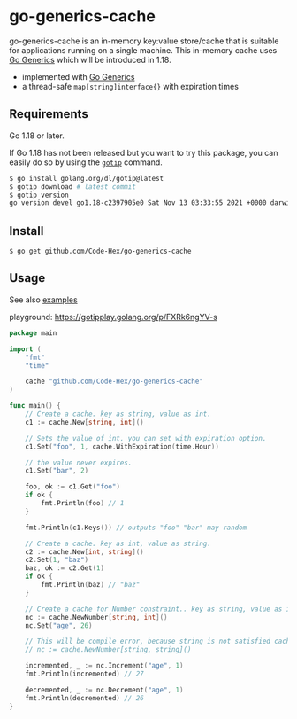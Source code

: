 # go-generics-cache

go-generics-cache is an in-memory key:value store/cache that is suitable for applications running on a single machine. This in-memory cache uses [Go Generics](https://go.dev/blog/generics-proposal) which will be introduced in 1.18.

- implemented with [Go Generics](https://go.dev/blog/generics-proposal)
- a thread-safe `map[string]interface{}` with expiration times

## Requirements

Go 1.18 or later.

If Go 1.18 has not been released but you want to try this package, you can easily do so by using the [`gotip`](https://pkg.go.dev/golang.org/dl/gotip) command.

```sh
$ go install golang.org/dl/gotip@latest
$ gotip download # latest commit
$ gotip version
go version devel go1.18-c2397905e0 Sat Nov 13 03:33:55 2021 +0000 darwin/arm64
```

## Install

    $ go get github.com/Code-Hex/go-generics-cache

## Usage

See also [examples](https://github.com/Code-Hex/go-generics-cache/blob/main/example_test.go)

playground: https://gotipplay.golang.org/p/FXRk6ngYV-s

```go
package main

import (
	"fmt"
	"time"

	cache "github.com/Code-Hex/go-generics-cache"
)

func main() {
	// Create a cache. key as string, value as int.
	c1 := cache.New[string, int]()

	// Sets the value of int. you can set with expiration option.
	c1.Set("foo", 1, cache.WithExpiration(time.Hour))

	// the value never expires.
	c1.Set("bar", 2)

	foo, ok := c1.Get("foo")
	if ok {
		fmt.Println(foo) // 1
	}

	fmt.Println(c1.Keys()) // outputs "foo" "bar" may random

	// Create a cache. key as int, value as string.
	c2 := cache.New[int, string]()
	c2.Set(1, "baz")
	baz, ok := c2.Get(1)
	if ok {
		fmt.Println(baz) // "baz"
	}

	// Create a cache for Number constraint.. key as string, value as int.
	nc := cache.NewNumber[string, int]()
	nc.Set("age", 26)

	// This will be compile error, because string is not satisfied cache.Number constraint.
	// nc := cache.NewNumber[string, string]()

	incremented, _ := nc.Increment("age", 1)
	fmt.Println(incremented) // 27

	decremented, _ := nc.Decrement("age", 1)
	fmt.Println(decremented) // 26
}
```